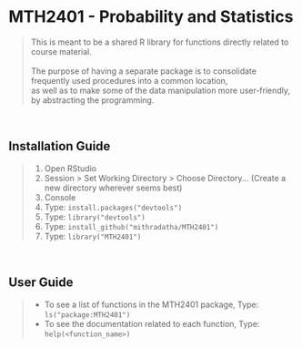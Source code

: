 # MTH2401 - Probability and Statistics
>This is meant to be a shared R library for functions directly related to course material. <br><br>
>The purpose of having a separate package is to consolidate frequently used procedures into a common location,<br>
as well as to make some of the data manipulation more user-friendly, by abstracting the programming.
<br>

## Installation Guide
>1. Open RStudio
>2. Session > Set Working Directory > Choose Directory... (Create a new directory wherever seems best)
>3. Console
>4. Type: ```install.packages("devtools")```
>5. Type: ```library("devtools")```
>6. Type: ```install_github("mithradatha/MTH2401")```
>7. Type: ```library("MTH2401")```
<br>

## User Guide
> * To see a list of functions in the MTH2401 package, Type: ```ls("package:MTH2401")```
> * To see the documentation related to each function, Type: ```help(<function_name>)```
